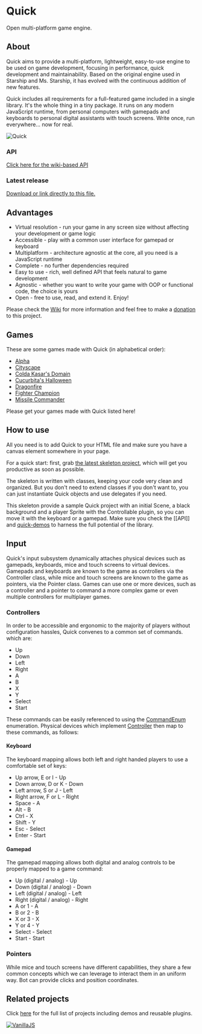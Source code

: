 Quick
=====
Open multi-platform game engine.

## About
Quick aims to provide a multi-platform, lightweight, easy-to-use engine to be used on game development, focusing in performance, quick development and maintainability. Based on the original engine used in Starship and Ms. Starship, it has evolved with the continuous addition of new features.

Quick includes all requirements for a full-featured game included in a single library. It's the whole thing in a tiny package. It runs on any modern JavaScript runtime, from personal computers with gamepads and keyboards to personal digital assistants with touch screens. Write once, run everywhere... now for real.

![Quick](http://diogoschneider.github.io/assets/quick.png)

### API
[Click here for the wiki-based API](https://github.com/diogoschneider/quick/wiki)

### Latest release
[Download or link directly to this file.](https://cdn.rawgit.com/diogoschneider/quick/v6.0.1/quick.js)

## Advantages
  * Virtual resolution - run your game in any screen size without affecting your development or game logic
  * Accessible - play with a common user interface for gamepad or keyboard
  * Multiplatform - architecture agnostic at the core, all you need is a JavaScript runtime
  * Complete - no further dependencies required
  * Easy to use - rich, well defined API that feels natural to game development
  * Agnostic - whether you want to write your game with OOP or functional code, the choice is yours
  * Open - free to use, read, and extend it. Enjoy!

Please check the [Wiki](https://github.com/diogoschneider/quick/wiki) for more information and feel free to make a [donation](https://www.paypal.com/cgi-bin/webscr?cmd=_donations&business=diogo%2eschneider%40me%2ecom&lc=US&item_name=Diogo%20Schneider&currency_code=USD&bn=PP%2dDonationsBF%3abtn_donateCC_LG%2egif%3aNonHosted) to this project.

## Games
These are some games made with Quick (in alphabetical order):
  * [Alpha](http://diogoschneider.github.io/games/alpha/)
  * [Cityscape](https://www.kongregate.com/games/diogoschneider/cityscape/)
  * [Colda Kasar's Domain](http://coldmass.com.br/coldakasar/)
  * [Cucurbita's Halloween](http://www.kongregate.com/games/bbastudios/cucurbitas-halloween)
  * [Dragonfire](http://staudt.github.io/dragonfire/)
  * [Fighter Champion](https://rawgit.com/csfeijo/fighter-champion/master/index.html)
  * [Missile Commander](http://staudt.github.io/missile-commander/)

Please get your games made with Quick listed here!

## How to use
All you need is to add Quick to your HTML file and make sure you have a canvas element somewhere in your page.

For a quick start: first, grab [the latest skeleton project](https://github.com/diogoschneider/quick-demos/tree/master/skel), which will get you productive as soon as possible.

The skeleton is written with classes, keeping your code very clean and organized. But you don't need to extend classes if you don't want to, you can just instantiate Quick objects and use delegates if you need.

This skeleton provide a sample Quick project with an initial Scene, a black background and a player Sprite with the Controllable plugin, so you can move it with the keyboard or a gamepad. Make sure you check the [[API]] and [quick-demos](https://github.com/diogoschneider/quick-demos) to harness the full potential of the library.

## Input
Quick's input subsystem dynamically attaches physical devices such as gamepads, keyboards, mice and touch screens to virtual devices. Gamepads and keyboards are known to the game as controllers via the Controller class, while mice and touch screens are known to the game as pointers, via the Pointer class. Games can use one or more devices, such as a controller and a pointer to command a more complex game or even multiple controllers for multiplayer games.

### Controllers
In order to be accessible and ergonomic to the majority of players without configuration hassles, Quick convenes to a common set of commands. which are:
  * Up
  * Down
  * Left
  * Right
  * A
  * B
  * X
  * Y
  * Select
  * Start

These commands can be easily referenced to using the [CommandEnum](API#commandenum) enumeration. Physical devices which implement [Controller](API#controller) then map to these commands, as follows:

#### Keyboard
The keyboard mapping allows both left and right handed players to use a comfortable set of keys:
  * Up arrow, E or I - Up
  * Down arrow, D or K - Down
  * Left arrow, S or J - Left
  * Right arrow, F or L - Right
  * Space - A
  * Alt - B
  * Ctrl - X
  * Shift - Y
  * Esc - Select
  * Enter - Start

#### Gamepad
The gamepad mapping allows both digital and analog controls to be properly mapped to a game command:
  * Up (digital / analog) - Up
  * Down (digital / analog) - Down
  * Left (digital / analog) - Left
  * Right (digital / analog) - Right
  * A or 1 - A
  * B or 2 - B
  * X or 3 - X
  * Y or 4 - Y
  * Select - Select
  * Start - Start

### Pointers
While mice and touch screens have different capabilities, they share a few common concepts which we can leverage to interact them in an uniform way. Bot can provide clicks and position coordinates.

## Related projects
Click [here](https://github.com/quick-developers) for the full list of projects including demos and reusable plugins.

[![VanillaJS](http://vanilla-js.com/assets/button.png)](http://vanilla-js.com)

